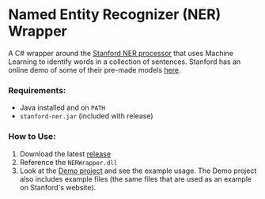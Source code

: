 # Named Entity Recognizer (NER) Wrapper
A C# wrapper around the [Stanford NER processor](https://nlp.stanford.edu/software/CRF-NER.html) that uses Machine Learning to identify words in a collection of sentences. Stanford has an online demo of some of their pre-made models [here](https://nlp.stanford.edu:8080/ner).

### Requirements:
- Java installed and on `PATH`
- `stanford-ner.jar` (included with release)

### How to Use:
1. Download the latest [release](https://github.com/derekantrican/NERWrapper/releases)
2. Reference the `NERWrapper.dll`
3. Look at the [Demo project](https://github.com/derekantrican/NERWrapper/blob/master/NERDemo/Program.cs) and see the example usage. The Demo project also includes example files (the same files that are used as an example on Stanford's website).
